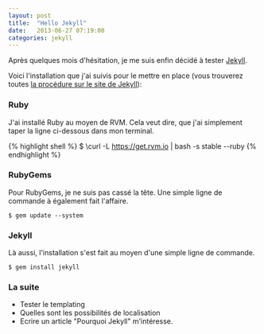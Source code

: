 ```yaml
---
layout: post
title:  "Hello Jekyll"
date:   2013-06-27 07:19:00
categories: jekyll
---
```


Après quelques mois d'hésitation, je me suis enfin décidé à tester [Jekyll](http://jekyllrb.com).

Voici l'installation que j'ai suivis pour le mettre en place (vous trouverez toutes [la procédure sur le site de Jekyll](http://jekyllrb.com/docs/installation/)):

### Ruby

J'ai installé Ruby au moyen de RVM. Cela veut dire, que j'ai simplement taper la ligne ci-dessous dans mon terminal.

{% highlight shell %}
$ \curl -L https://get.rvm.io | bash -s stable --ruby
{% endhighlight %}
### RubyGems

Pour RubyGems, je ne suis pas cassé la tête. Une simple ligne de commande à également fait l'affaire.

	$ gem update --system

### Jekyll

Là aussi, l'installation s'est fait au moyen d'une simple ligne de commande.

	$ gem install jekyll

### La suite

- Tester le templating
- Quelles sont les possibilités de localisation
- Ecrire un article "Pourquoi Jekyll" m'intéresse.
